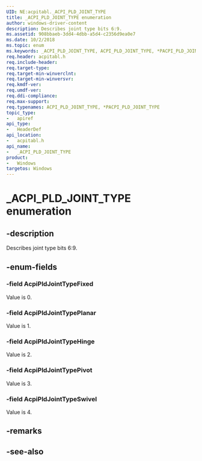 ```yaml
---
UID: NE:acpitabl._ACPI_PLD_JOINT_TYPE
title: _ACPI_PLD_JOINT_TYPE enumeration
author: windows-driver-content
description: Describes joint type bits 6:9.
ms.assetid: 908bbaeb-3dd4-4dbb-a5d4-c2356d9ea0e7
ms.date: 10/2/2018
ms.topic: enum
ms.keywords: _ACPI_PLD_JOINT_TYPE, ACPI_PLD_JOINT_TYPE, *PACPI_PLD_JOINT_TYPE, 
req.header: acpitabl.h
req.include-header:
req.target-type:
req.target-min-winverclnt:
req.target-min-winversvr:
req.kmdf-ver:
req.umdf-ver:
req.ddi-compliance:
req.max-support:
req.typenames: ACPI_PLD_JOINT_TYPE, *PACPI_PLD_JOINT_TYPE
topic_type: 
-	apiref
api_type: 
-	HeaderDef
api_location: 
-	acpitabl.h
api_name: 
-	_ACPI_PLD_JOINT_TYPE
product:
-	Windows
targetos: Windows
---
```


# _ACPI_PLD_JOINT_TYPE enumeration

## -description

Describes joint type bits 6:9.

## -enum-fields

### -field AcpiPldJointTypeFixed 

Value is 0. 

### -field AcpiPldJointTypePlanar 

Value is 1. 

### -field AcpiPldJointTypeHinge 

Value is 2. 

### -field AcpiPldJointTypePivot 

Value is 3. 

### -field AcpiPldJointTypeSwivel 

Value is 4. 


## -remarks

## -see-also
